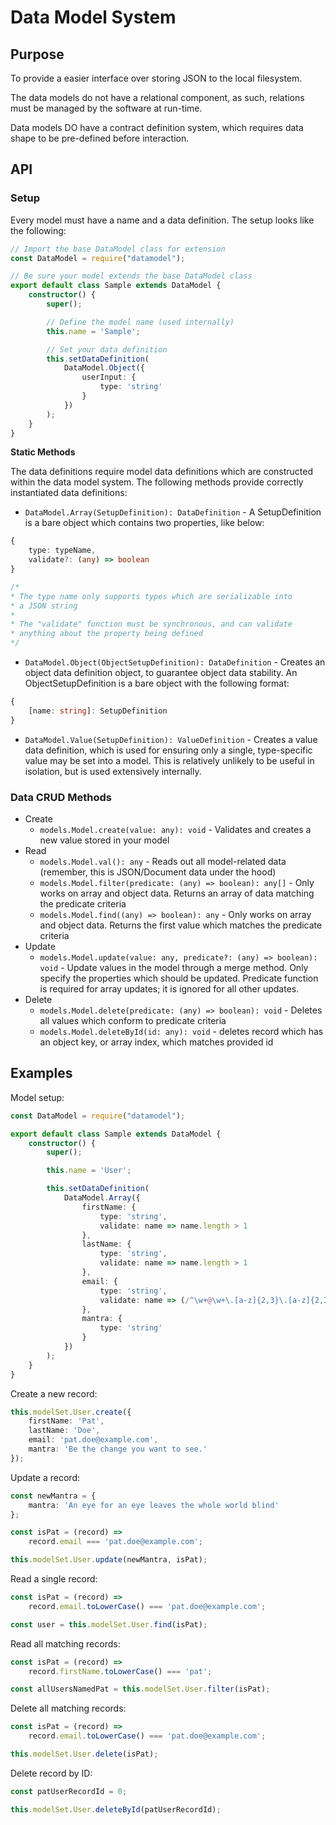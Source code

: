 # Data Model System #

## Purpose ##

To provide a easier interface over storing JSON to the local filesystem.

The data models do not have a relational component, as such, relations must be managed by the software at run-time.

Data models DO have a contract definition system, which requires data shape to be pre-defined before interaction.

## API ##

### Setup ###

Every model must have a name and a data definition.  The setup looks like the following:

```typescript
// Import the base DataModel class for extension
const DataModel = require("datamodel");

// Be sure your model extends the base DataModel class
export default class Sample extends DataModel {
    constructor() {
        super();

        // Define the model name (used internally)
        this.name = 'Sample';

        // Set your data definition
        this.setDataDefinition(
            DataModel.Object({
                userInput: {
                    type: 'string'
                }
            })
        );
    }
}
```

**Static Methods**

The data definitions require model data definitions which are constructed within the data model system.  The following methods provide correctly instantiated data definitions:

- `DataModel.Array(SetupDefinition): DataDefinition` - A SetupDefinition is a bare object which contains two properties, like below:

```typescript
{
    type: typeName,
    validate?: (any) => boolean
}

/*
* The type name only supports types which are serializable into 
* a JSON string
*
* The "validate" function must be synchronous, and can validate 
* anything about the property being defined
*/
```

- `DataModel.Object(ObjectSetupDefinition): DataDefinition` - Creates an object data definition object, to guarantee object data stability. An ObjectSetupDefinition is a bare object with the following format:

```typescript
{
    [name: string]: SetupDefinition
}
```

- `DataModel.Value(SetupDefinition): ValueDefinition` - Creates a value data definition, which is used for ensuring only a single, type-specific value may be set into a model. This is relatively unlikely to be useful in isolation, but is used extensively internally.

### Data CRUD Methods ###

- Create
    - `models.Model.create(value: any): void` - Validates and creates a new value stored in your model
- Read
    - `models.Model.val(): any` - Reads out all model-related data (remember, this is JSON/Document data under the hood)
    - `models.Model.filter(predicate: (any) => boolean): any[]` - Only works on array and object data. Returns an array of data matching the predicate criteria
    - `models.Model.find((any) => boolean): any` - Only works on array and object data. Returns the first value which matches the predicate criteria
- Update
    - `models.Model.update(value: any, predicate?: (any) => boolean): void` - Update values in the model through a merge method. Only specify the properties which should be updated. Predicate function is required for array updates; it is ignored for all other updates.
- Delete
    - `models.Model.delete(predicate: (any) => boolean): void` - Deletes all values which conform to predicate criteria
    - `models.Model.deleteById(id: any): void` - deletes record which has an object key, or array index, which matches provided id

## Examples ##

Model setup:

```typescript
const DataModel = require("datamodel");

export default class Sample extends DataModel {
    constructor() {
        super();

        this.name = 'User';

        this.setDataDefinition(
            DataModel.Array({
                firstName: {
                    type: 'string',
                    validate: name => name.length > 1
                },
                lastName: {
                    type: 'string',
                    validate: name => name.length > 1
                },
                email: {
                    type: 'string',
                    validate: name => (/^\w+@\w+\.[a-z]{2,3}\.[a-z]{2,3}$/i).test(name);
                },
                mantra: {
                    type: 'string'
                }
            })
        );
    }
}
```

Create a new record:

```typescript
this.modelSet.User.create({
    firstName: 'Pat',
    lastName: 'Doe',
    email: 'pat.doe@example.com',
    mantra: 'Be the change you want to see.'
});
```

Update a record:

```typescript
const newMantra = {
    mantra: 'An eye for an eye leaves the whole world blind'
};

const isPat = (record) => 
    record.email === 'pat.doe@example.com';

this.modelSet.User.update(newMantra, isPat);
```

Read a single record:

```typescript
const isPat = (record) => 
    record.email.toLowerCase() === 'pat.doe@example.com';

const user = this.modelSet.User.find(isPat);
```

Read all matching records:

```typescript
const isPat = (record) => 
    record.firstName.toLowerCase() === 'pat';

const allUsersNamedPat = this.modelSet.User.filter(isPat);
```

Delete all matching records:

```typescript
const isPat = (record) => 
    record.email.toLowerCase() === 'pat.doe@example.com';

this.modelSet.User.delete(isPat);
```

Delete record by ID:

```typescript
const patUserRecordId = 0;

this.modelSet.User.deleteById(patUserRecordId);
```